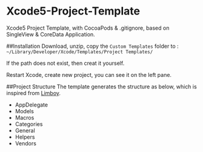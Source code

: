 Xcode5-Project-Template
=======================

Xcode5 Project Template, with CocoaPods &amp; .gitignore, based on SingleView &amp; CoreData Application.

##Installation
Download, unzip, copy the `Custom Templates` folder to :
`~/Library/Developer/Xcode/Templates/Project Templates/`

If the path does not exist, then creat it yourself.

Restart Xcode, create new project, you can see it on the left pane.

##Project Structure
The template generates the structure as below, which is inspired from 
[Limboy](http://limboy.me/ios/2013/09/23/build-ios-application.html).

- AppDelegate
- Models
- Macros
- Categories
- General
- Helpers
- Vendors